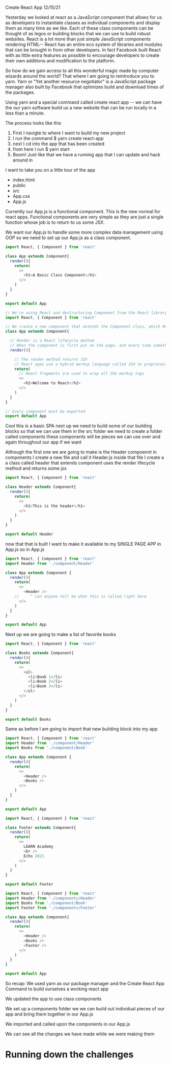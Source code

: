 Create React App 12/15/21

Yesterday we looked at react as a JavaScript component that allows for us as developers to instantiate classes as individual components and display them as many time as we like. 
Each of these class components can be thought of as legos or building blocks that we can use to build robust websites. React is a lot more than just simple JavaScript components rendering HTML-- React has an entire eco system of libraries and modules that can be brought in from other developers. In fact Facebook built React with as little extra features as possible to encourage developers to create their own additions and modification to the platform. 

So how do we gain access to all this wonderful magic made by computer wizards around the world? That where I am going to reintroduce you to yarn. Yarn or "Yet another resource negotiator" is a JavaScript package manager also built by Facebook that optimizes build and download times of the packages. 

Using yarn and a special command called create react app -- we can have the our yarn software build us a new website that can be run locally in a less than a minute. 


The process looks like this
1. First I navigte to where I want to build my new project
2. I run the command $ yarn create react-app <name of app goes here>
3. next I cd into the app that has been created
4. from here I run $ yarn start
5. Boom! Just like that we have a running app that I can update and hack around in

I want to take you on a little tour of the app
- index.html
- public
- src
- App.css
- App.js

Currently our App.js is a functional component. This is the new normal for react apps. Functional components are very simple as they are just a single function whose job is to return to us some JSX.

We want our App.js to handle some more complex data management using OOP so we need to set up our App.js as a class component. 

```javascript
import React, { Component } from 'react'

class App extends Component{
  render(){
    return(
      <>
        <h1>A Basic Class Component</h1>
      </>
    )
  }
}

export default App
```
```javascript
// We're using React and destructuring Component from the React library
import React, { Component } from 'react'

// We create a new component that extends the Component class, which React provides
class App extends Component{

  // Render is a React lifecycle method
  // When the component is first put on the page, and every time something changes in our component, the render function runs automatically
  render(){

    // The render method returns JSX
    // React apps use a hybrid markup language called JSX to preprocess HTML (XML actually) back into plain old JavaScript before the file is sent to the browser
    return(
      // React fragments are used to wrap all the markup tags
      <>
        <h2>Welcome to React</h2>
      </>
    )
  }
}

// Every component must be exported
export default App
```

Cool this is a basic SPA 
next up we need to build some of our building blocks so that we can use them
in the src folder we need to create a folder called components
these components will be pieces we can use over and again throughout our app if we want

Although the first one we are going to make is the Header compoennt
in components I create a new file and call it Header.js
inside that file I create a a class called header that extends component uses the render lifecycle method and returns some jsx

```javascript
import React, { Component } from 'react'

class Header extends Component{
  render(){
    return(
      <>
        <h1>This is the header</h1>
      </>
    )
  }
}

export default Header
```
now that that is built I want to make it available to my SINGLE PAGE APP in App.js
 so in App.js 

```javascript
import React, { Component } from 'react'
import Header from './component/Header'

class App extends Component {
  render(){
    return(
      <>
        <Header />
    //     ^ can anyone tell me what this is called right here
      </>
    )
  }
}

export default App
```
Next up we are going to make a list of favorite books


```javascript
import React, { Component } from 'react'

class Books extends Component{
  render(){
    return(
      <>
        <ul>
          <li>Book 1</li>
          <li>Book 2</li>
          <li>Book 3</li>
        </ul>
      </>
    )
  }
}

export default Books
```
Same as before I am going to import that new building block into my app 
```javascript 
import React, { Component } from 'react'
import Header from './component/Header'
import Books from './component/Book'

class App extends Component {
  render(){
    return(
      <>
        <Header />
        <Books />
      </>
    )
  }
}

export default App
```


```javascript 
import React, { Component } from 'react'

class Footer extends Component{
  render(){
    return(
      <>
        LEARN Academy
        <br />
        Echo 2021
      </>
    )
  }
}

export default Footer
```


```javascript 
import React, { Component } from 'react'
import Header from './components/Header'
import Books from './component/Book'
import Footer from './components/Footer'

class App extends Component{
  render(){
    return(
      <>
        <Header />
        <Books />
        <Footer />
      </>
    )
  }
}

export default App
```


So recap: 
We used yarn as our package manager and the Create React App Command to build ourselves a working react app

We updated the app to use class components

We set up a components folder we we can build out individual pieces of our app and bring them together in our App.js

We imported and called upon the components in our App.js

We can see all the changes we have made while we were making them


# Running down the challenges 